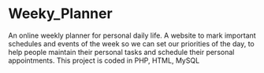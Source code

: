 # Weeky_Planner
An online weekly planner for personal daily life. A website to mark important schedules and events of the week so we can set our priorities of the day, to help people maintain their personal tasks and schedule their personal appointments. This project is coded in PHP, HTML, MySQL
